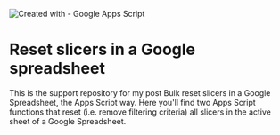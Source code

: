 ![Created with - Google Apps Script](https://img.shields.io/static/v1?label=Created+with&message=Google+Apps+Script&color=blue)

# Reset slicers in a Google spreadsheet

This is the support repository for my post Bulk reset slicers in a Google Spreadsheet, the Apps Script way. Here you'll find two Apps Script functions that reset (i.e. remove filtering criteria) all slicers in the active sheet of a Google Spreadsheet.
